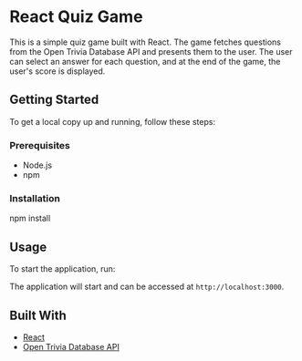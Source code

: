 # React Quiz Game

This is a simple quiz game built with React. The game fetches questions from the Open Trivia Database API and presents them to the user. The user can select an answer for each question, and at the end of the game, the user's score is displayed.

## Getting Started

To get a local copy up and running, follow these steps:

### Prerequisites

- Node.js
- npm

### Installation

npm install

## Usage

To start the application, run:

The application will start and can be accessed at `http://localhost:3000`.

## Built With

- [React](https://reactjs.org/)
- [Open Trivia Database API](https://opentdb.com/api_config.php)

